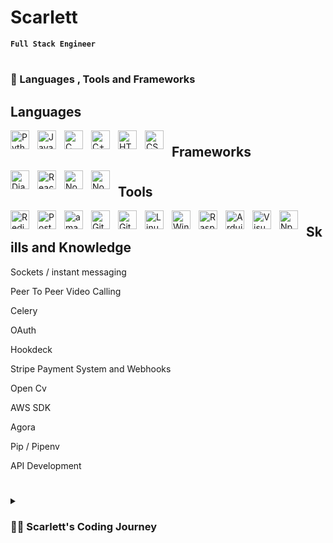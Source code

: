 

<!--
**scarlettiron/scarlettiron** is a ✨ _special_ ✨ repository because its `README.md` (this file) appears on your GitHub profile.

Here are some ideas to get you started:

- 🔭 I’m currently working on ...
- 🌱 I’m currently learning ...
- 👯 I’m looking to collaborate on ...
- 🤔 I’m looking for help with ...
- 💬 Ask me about ...
- 📫 How to reach me: ...
- 😄 Pronouns: ...
- ⚡ Fun fact: ...
-->

# Scarlett

**`Full Stack Engineer`**

<!--
<a href='https://www.linkedin.com/in/scarlett-a-scott-9980a5bb'>
          <img align="left" alt="Python" width="30px" style="padding-right:10px;" 
          src="https://cdn.jsdelivr.net/gh/devicons/devicon/icons/linkedin/linkedin-original.svg" />
</a>  
-->

#
#

### 🧰 Languages , Tools and Frameworks

## Languages 

<img align="left" alt="Python" width="30px" style="padding-right:10px;" src="https://cdn.jsdelivr.net/gh/devicons/devicon/icons/python/python-plain.svg" />

<img align="left" alt="JavaScript" width="30px" style="padding-right:10px;" src="https://cdn.jsdelivr.net/gh/devicons/devicon/icons/javascript/javascript-plain.svg" />


<img align="left" alt="C" width="30px" style="padding-right:10px;" 
src="https://cdn.jsdelivr.net/gh/devicons/devicon/icons/c/c-original.svg" />
          

<img align="left" alt="C++" width="30px" style="padding-right:10px;" src="https://cdn.jsdelivr.net/gh/devicons/devicon/icons/cplusplus/cplusplus-line.svg" />


<img align="left" alt="HTML" width="30px" style="padding-right:10px;" src="https://cdn.jsdelivr.net/gh/devicons/devicon/icons/html5/html5-plain.svg" />

<img align="left" alt="CSS" width="30px" style="padding-right:10px;" src="https://cdn.jsdelivr.net/gh/devicons/devicon/icons/css3/css3-plain.svg" />

#
#

## Frameworks

<img align="left" alt="Django" width="30px" style="padding-right:10px;"
src="https://cdn.jsdelivr.net/gh/devicons/devicon/icons/django/django-plain.svg" />
          

<img align="left" alt="React" width="30px" style="padding-right:10px;" src="https://cdn.jsdelivr.net/gh/devicons/devicon/icons/react/react-original.svg" />


<img align="left" alt="NodeJS" width="30px" style="padding-right:10px;" src="https://cdn.jsdelivr.net/gh/devicons/devicon/icons/nodejs/nodejs-original.svg" />

<img  align="left" alt="NodeJS" width="30px" style="padding-right:10px;" 
src="https://cdn.jsdelivr.net/gh/devicons/devicon/icons/bootstrap/bootstrap-original.svg" />
          

#
#

## Tools

<img align="left" alt="Redis" width="30px" style="padding-right:10px;"
  src="https://cdn.jsdelivr.net/gh/devicons/devicon/icons/redis/redis-original-wordmark.svg" />

<img align="left" alt="Postgresql" width="30px" style="padding-right:10px;"
          src="https://cdn.jsdelivr.net/gh/devicons/devicon/icons/postgresql/postgresql-original.svg" />

 <img align="left" alt="amazon web services" width="30px" style="padding-right:10px;"
src="https://cdn.jsdelivr.net/gh/devicons/devicon/icons/amazonwebservices/amazonwebservices-original.svg" />
          

<img align="left" alt="GitHub" width="30px" style="padding-right:10px;" src="https://cdn.jsdelivr.net/gh/devicons/devicon/icons/github/github-original.svg" />
    

<img align="left" alt="Git" width="30px" style="padding-right:10px;" src="https://cdn.jsdelivr.net/gh/devicons/devicon/icons/git/git-original.svg" />


<img align="left" alt="Linux" width="30px" style="padding-right:10px;" src="https://cdn.jsdelivr.net/gh/devicons/devicon/icons/linux/linux-original.svg" />

 <img align="left" alt="Windows" width="30px" style="padding-right:10px;" 
 src="https://cdn.jsdelivr.net/gh/devicons/devicon/icons/windows8/windows8-original.svg" />

 
<img align="left" alt="Raspberry pi" width="30px" style="padding-right:10px;" 
  src="https://cdn.jsdelivr.net/gh/devicons/devicon/icons/raspberrypi/raspberrypi-original.svg" />

<img align="left" alt="Arduino" width="30px" style="padding-right:10px;" 
src="https://cdn.jsdelivr.net/gh/devicons/devicon/icons/arduino/arduino-original-wordmark.svg" />

<img align="left" alt="Visual Studio Code" width="30px" style="padding-right:10px;" 
src="https://cdn.jsdelivr.net/gh/devicons/devicon/icons/vscode/vscode-original.svg" />

<img  align="left" alt="Npm" width="30px" style="padding-right:10px;"
src="https://cdn.jsdelivr.net/gh/devicons/devicon/icons/npm/npm-original-wordmark.svg" />
          

 #
 #
          
## Skills and Knowledge
<p>Sockets / instant messaging </p>
<p>Peer To Peer Video Calling</p>
<p>Celery</p>
<p>OAuth</p>
<p>Hookdeck</p>
<p>Stripe Payment System and Webhooks</p>
<p>Open Cv</p>
<p>AWS SDK</p>
<p>Agora</p>
<p>Pip / Pipenv </p>
<p>API Development</p>

#
#

<details>
 <summary><h3>👨‍💻 Scarlett's Coding Journey</h3></summary>
 <p>From the moment I typed my first lines of code, I knew I loved it; bugs and all.</p>
